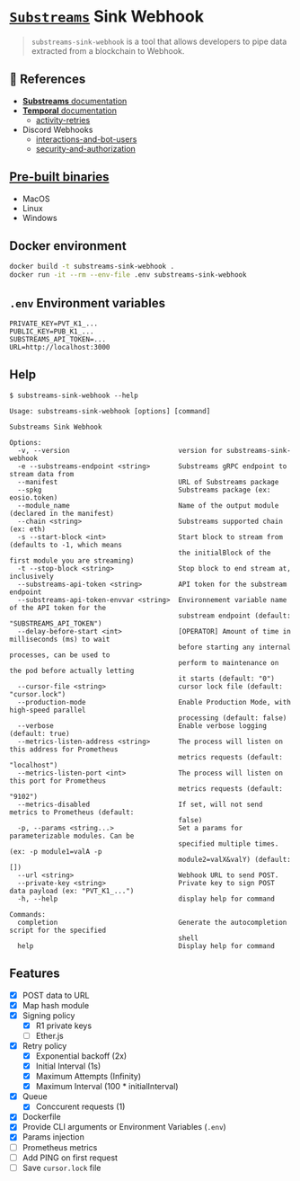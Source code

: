 # [`Substreams`](https://substreams.streamingfast.io/) Sink Webhook

> `substreams-sink-webhook` is a tool that allows developers to pipe data extracted from a blockchain to Webhook.

## 📖 References

- [**Substreams** documentation](https://substreams.streamingfast.io/)
- [**Temporal** documentation](https://docs.temporal.io/)
  - [activity-retries](https://docs.temporal.io/dev-guide/typescript/features#activity-retries)
- Discord Webhooks
  - [interactions-and-bot-users](https://discord.com/developers/docs/interactions/receiving-and-responding#interactions-and-bot-users)
  - [security-and-authorization](https://discord.com/developers/docs/interactions/receiving-and-responding#security-and-authorization)

## [Pre-built binaries](https://github.com/pinax-network/substreams-sink-webhook/releases)
- MacOS
- Linux
- Windows

## Docker environment

```bash
docker build -t substreams-sink-webhook .
docker run -it --rm --env-file .env substreams-sink-webhook
```

## `.env` Environment variables

```
PRIVATE_KEY=PVT_K1_...
PUBLIC_KEY=PUB_K1_...
SUBSTREAMS_API_TOKEN=...
URL=http://localhost:3000
```

## Help

```
$ substreams-sink-webhook --help

Usage: substreams-sink-webhook [options] [command]

Substreams Sink Webhook

Options:
  -v, --version                           version for substreams-sink-webhook
  -e --substreams-endpoint <string>       Substreams gRPC endpoint to stream data from
  --manifest                              URL of Substreams package
  --spkg                                  Substreams package (ex: eosio.token)
  --module_name                           Name of the output module (declared in the manifest)
  --chain <string>                        Substreams supported chain (ex: eth)
  -s --start-block <int>                  Start block to stream from (defaults to -1, which means
                                          the initialBlock of the first module you are streaming)
  -t --stop-block <string>                Stop block to end stream at, inclusively
  --substreams-api-token <string>         API token for the substream endpoint
  --substreams-api-token-envvar <string>  Environnement variable name of the API token for the
                                          substream endpoint (default: "SUBSTREAMS_API_TOKEN")
  --delay-before-start <int>              [OPERATOR] Amount of time in milliseconds (ms) to wait
                                          before starting any internal processes, can be used to
                                          perform to maintenance on the pod before actually letting
                                          it starts (default: "0")
  --cursor-file <string>                  cursor lock file (default: "cursor.lock")
  --production-mode                       Enable Production Mode, with high-speed parallel
                                          processing (default: false)
  --verbose                               Enable verbose logging (default: true)
  --metrics-listen-address <string>       The process will listen on this address for Prometheus
                                          metrics requests (default: "localhost")
  --metrics-listen-port <int>             The process will listen on this port for Prometheus
                                          metrics requests (default: "9102")
  --metrics-disabled                      If set, will not send metrics to Prometheus (default:
                                          false)
  -p, --params <string...>                Set a params for parameterizable modules. Can be
                                          specified multiple times. (ex: -p module1=valA -p
                                          module2=valX&valY) (default: [])
  --url <string>                          Webhook URL to send POST.
  --private-key <string>                  Private key to sign POST data payload (ex: "PVT_K1_...")
  -h, --help                              display help for command

Commands:
  completion                              Generate the autocompletion script for the specified
                                          shell
  help                                    Display help for command
```

## Features

- [x] POST data to URL
- [x] Map hash module
- [x] Signing policy
  - [x] R1 private keys
  - [ ] Ether.js
- [x] Retry policy
  - [x] Exponential backoff (2x)
  - [x] Initial Interval (1s)
  - [x] Maximum Attempts (Infinity)
  - [x] Maximum Interval (100 * initialInterval)
- [x] Queue
  - [x] Conccurent requests (1)
- [x] Dockerfile
- [x] Provide CLI arguments or Environment Variables (`.env`)
- [x] Params injection
- [ ] Prometheus metrics
- [ ] Add PING on first request
- [ ] Save `cursor.lock` file
